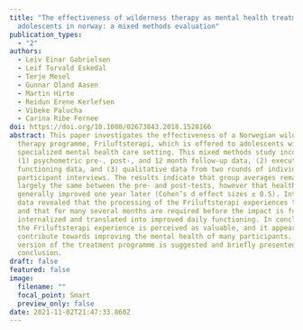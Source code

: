 ```yaml
---
title: "The effectiveness of wilderness therapy as mental health treatment for
  adolescents in norway: a mixed methods evaluation"
publication_types:
  - "2"
authors:
  - Leiv Einar Gabrielsen
  - Leif Torvald Eskedal
  - Terje Mesel
  - Gunnar Oland Aasen
  - Martin Hirte
  - Reidun Erene Kerlefsen
  - Vibeke Palucha
  - Carina Ribe Fernee
doi: https://doi.org/10.1080/02673843.2018.1528166
abstract: This paper investigates the effectiveness of a Norwegian wilderness
  therapy programme, Friluftsterapi, which is offered to adolescents within a
  specialized mental health care setting. This mixed methods study incorporated
  (1) psychometric pre-, post-, and 12 month follow-up data, (2) executive
  functioning data, and (3) qualitative data from two rounds of individual
  participant interviews. The results indicate that group averages remained
  largely the same between the pre- and post-tests, however that health measures
  generally improved one year later (Cohen’s d effect sizes ± 0.5). Interview
  data revealed that the processing of the Friluftsterapi experiences takes time
  and that for many several months are required before the impact is fully
  internalized and translated into improved daily functioning. In conclusion,
  the Friluftsterapi experience is perceived as valuable, and it appears to
  contribute towards improving the mental health of many participants. A refined
  version of the treatment programme is suggested and briefly presented in the
  conclusion.
draft: false
featured: false
image:
  filename: ""
  focal_point: Smart
  preview_only: false
date: 2021-11-02T21:47:33.860Z
---
```

